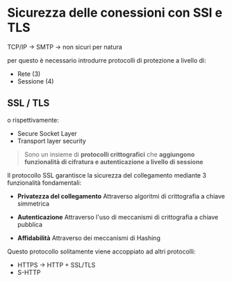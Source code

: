 # Sicurezza delle conessioni con SSl e TLS

TCP/IP -> SMTP -> non sicuri per natura

per questo è necessario introdurre protocolli di protezione a livello di:
- Rete (3)
- Sessione (4)

## SSL / TLS

o rispettivamente:
- Secure Socket Layer
- Transport layer security

> Sono un insieme di **protocolli crittografici** che **aggiungono funzionalità di cifratura e autenticazione a livello di sessione**

Il protocollo SSL garantisce la sicurezza del collegamento mediante 3 funzionalità fondamentali:

- **Privatezza del collegamento**
Attraverso algoritmi di crittografia a chiave simmetrica

- **Autenticazione**
Attraverso l'uso di meccanismi di crittografia a chiave pubblica

- **Affidabilità**
Attraverso dei meccanismi di Hashing


Questo protocollo solitamente viene accoppiato ad altri protocolli:
- HTTPS -> HTTP + SSL/TLS
- S-HTTP 

<!--stackedit_data:
eyJoaXN0b3J5IjpbMTQ0NzY4MjA1OF19
-->